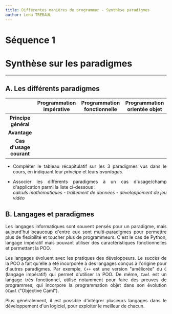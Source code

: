 ```yaml
---
title: Différentes manières de programmer - Synthèse paradigmes
author: Lena TREBAUL
---
```


<style>
body {
text-align: justify}
</style>

# **Séquence 1**
# Synthèse sur les paradigmes
---

## A. Les différents paradigmes

| | Programmation impérative | Programmation fonctionnelle | Programmation orientée objet |
| :---: | :---: | :---: | :---: | 
| **Principe général** |  | | 
| **Avantage** |  | | 
| **Cas d'usage courant** |  |  | 

- Compléter le tableau récapitulatif sur les 3 paradigmes vus dans le cours, en indiquant leur *principe* et leurs *avantages*.



- Associer les différents paradigmes à un cas d'usage/champ d'application parmi la liste ci-dessous :  
*calculs mathématiques - traitement de données - développement de jeu vidéo*

## B. Langages et paradigmes

Les langages informatiques sont souvent pensés pour un paradigme, mais aujourd'hui beaucoup d'entre eux sont multi-paradigmes pour permettre plus de flexibilité et toucher plus de programmeurs. C'est le cas de Python, langage impératif mais pouvant utiliser des caractéristiques fonctionnelles et permettant la POO.

Les langages évoluent avec les pratiques des développeurs. Le succès de la POO a fait qu'elle a été incorporée à des langages conçus à l'origine pour d'autres paradigmes. Par exemple, `C++` est une version "améliorée" du `C` (langage impératif) qui permet d'utiliser la POO. De même, `Caml` est un langage très fonctionnel, utilisé notamment pour faire des preuves de programmes, qui incorpore la programmation objet dans son évolution `OCaml` ("Objective Caml").

Plus généralement, il est possible d'intégrer plusieurs langages dans le développement d'un logiciel, pour exploiter le meilleur de chacun.


